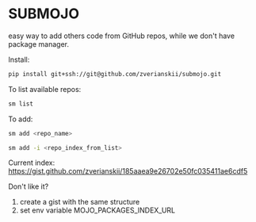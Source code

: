 # SUBMOJO

easy way to add others code from GitHub repos, while we don't have package manager.

Install:
```sh
pip install git+ssh://git@github.com/zverianskii/submojo.git
```

To list available repos:
```sh
sm list
```

To add:
```sh
sm add <repo_name>
```

```sh
sm add -i <repo_index_from_list>
```

Current index: https://gist.github.com/zverianskii/185aaea9e26702e50fc035411ae6cdf5

Don't like it?
1. create a gist with the same structure
2. set env variable MOJO_PACKAGES_INDEX_URL